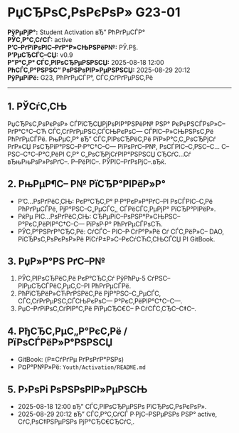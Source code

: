 ﻿# РџСЂРѕС‚РѕРєРѕР» G23-01
**РўРµРјР°:** Student Activation вЂ” РћРґРµСЃР°  
**РЎС‚Р°С‚СѓСЃ:** active  
**Р’С–РґРїРѕРІС–РґР°Р»СЊРЅРёР№:** РЎ.Р§.  
**Р’РµСЂСЃС–СЏ:** v0.9  
**Р”Р°С‚Р° СЃС‚РІРѕСЂРµРЅРЅСЏ:** 2025-08-18 12:00  
**РћСЃС‚Р°РЅРЅС” РѕРЅРѕРІР»РµРЅРЅСЏ:** 2025-08-29 20:12  
**РўРµРіРё:** G23, РћРґРµСЃР°, СЃС‚СѓРґРµРЅС‚Рё  

---

## 1. РЎСѓС‚СЊ
РџСЂРѕС‚РѕРєРѕР» СЃРїСЂСЏРјРѕРІР°РЅРёР№ РЅР° РєРѕРЅСЃРѕР»С–РґР°С†С–СЋ СЃС‚СѓРґРµРЅС‚СЃСЊРєРѕС— СЃРїС–Р»СЊРЅРѕС‚Рё РћРґРµСЃРё. РњРµС‚Р° вЂ” СЃС‚РІРѕСЂРёС‚Рё РїР»Р°С‚С„РѕСЂРјСѓ РґР»СЏ РѕСЂРіР°РЅС–Р·Р°С†С–С— РїРѕРґС–Р№, РѕСЃРІС–С‚РЅС–С… С–РЅС–С†С–Р°С‚РёРІ С‚Р° С„РѕСЂРјСѓРІР°РЅРЅСЏ СЂСѓС…Сѓ вЂњРњРѕР»РѕРґС–. Р–РёРІС–. РЎРІС–РґРѕРјС–.вЂќ.

## 2. РњРµР¶С– Р№ РїСЂР°РІРёР»Р°
- Р’С…РѕРґРёС‚СЊ: РєР°СЂС‚Р° Р·Р°РєР»Р°РґС–РІ РѕСЃРІС–С‚Рё РћРґРµСЃРё, РјР°РЅС–С„РµСЃС‚, СЃРёСЃС‚РµРјР° РїСЂР°РІРёР».  
- РќРµ РІС…РѕРґРёС‚СЊ: СЂРµРіС–РѕРЅР°Р»СЊРЅС– Р°РєС‚РёРІР°С†С–С— РїРѕР·Р° РћРґРµСЃРѕСЋ.  
- РЎС‚Р°РЅРґР°СЂС‚Рё: СѓСЃС– РІС–Р·СѓР°Р»Рё Сѓ СЃС‚РёР»С– DAO, РїСЂРѕС‚РѕРєРѕР»Рё РїСѓР±Р»С–РєСѓСЋС‚СЊСЃСЏ РІ GitBook.  

## 3. РџР»Р°РЅ РґС–Р№
1. РЎС‚РІРѕСЂРёС‚Рё РєР°СЂС‚Сѓ РўРћРџ-5 СѓРЅС–РІРµСЂСЃРёС‚РµС‚С–РІ РћРґРµСЃРё.  
2. РћРїСЂРёР»СЋРґРЅРёС‚Рё РјР°РЅС–С„РµСЃС‚ СЃС‚СѓРґРµРЅС‚СЃСЊРєРѕС— Р°РєС‚РёРІР°С†С–С—.  
3. РџС–РґРіРѕС‚СѓРІР°С‚Рё РїРµСЂС€С– Р·СѓСЃС‚СЂС–С‡С–.  

## 4. РђСЂС‚РµС„Р°РєС‚Рё / РїРѕСЃРёР»Р°РЅРЅСЏ
- GitBook: (Р±СѓРґРµ РґРѕРґР°РЅРѕ)  
- Р¤Р°Р№Р»Рё: `Youth/Activation/README.md`  

## 5. Р›РѕРі РѕРЅРѕРІР»РµРЅСЊ
- 2025-08-18 12:00 вЂ” СЃС‚РІРѕСЂРµРЅРѕ РїСЂРѕС‚РѕРєРѕР».  
- 2025-08-29 20:12 вЂ” СЃС‚Р°С‚СѓСЃ Р·РјС–РЅРµРЅРѕ РЅР° active, СѓС‚РѕС‡РЅРµРЅРѕ РјР°СЂС€СЂСѓС‚.
